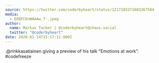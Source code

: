 ```yaml
---
source: https://twitter.com/coderbyheart/status/1217103371603267584
media:
  - EOQFCKnWAAAw_7-.jpeg
author:
  name: Markus Tacker | @coderbyheart@chaos.social
  twitter: "@coderbyheart"
date: 2020-01-14T15:17:11.000Z
---
```


.@rinkkasatiainen giving a preview of his talk "Emotions at work".
#codefreeze
